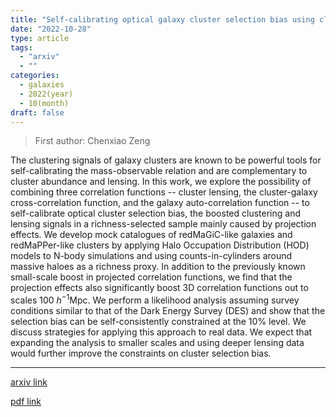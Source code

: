 ```yaml
---
title: "Self-calibrating optical galaxy cluster selection bias using cluster, galaxy, and shear cross-correlations"
date: "2022-10-28"
type: article
tags:
  - "arxiv"
  - ""
categories:
  - galaxies
  - 2022(year)
  - 10(month)
draft: false
---
```


> First author: Chenxiao Zeng

 The clustering signals of galaxy clusters are known to be powerful tools for
self-calibrating the mass-observable relation and are complementary to cluster
abundance and lensing. In this work, we explore the possibility of combining
three correlation functions -- cluster lensing, the cluster-galaxy
cross-correlation function, and the galaxy auto-correlation function -- to
self-calibrate optical cluster selection bias, the boosted clustering and
lensing signals in a richness-selected sample mainly caused by projection
effects. We develop mock catalogues of redMaGiC-like galaxies and
redMaPPer-like clusters by applying Halo Occupation Distribution (HOD) models
to N-body simulations and using counts-in-cylinders around massive haloes as a
richness proxy. In addition to the previously known small-scale boost in
projected correlation functions, we find that the projection effects also
significantly boost 3D correlation functions out to scales 100 $h^{-1}
\mathrm{Mpc}$. We perform a likelihood analysis assuming survey conditions
similar to that of the Dark Energy Survey (DES) and show that the selection
bias can be self-consistently constrained at the 10% level. We discuss
strategies for applying this approach to real data. We expect that expanding
the analysis to smaller scales and using deeper lensing data would further
improve the constraints on cluster selection bias.

---
[arxiv link](http://arxiv.org/abs/2210.16306v1)

[pdf link](http://arxiv.org/pdf/2210.16306v1)
